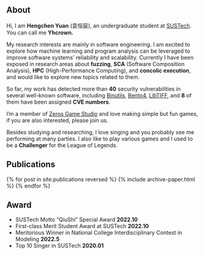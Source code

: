 

## About

Hi, I am **Hengchen Yuan** (袁恒宸), an undergraduate student at [SUSTech]([SUSTech](https://www.sustech.edu.cn/en/)). You can call me **Yhcrown.**

My research interests are mainly in software engineering. I am excited to explore how machine learning and program analysis can be leveraged to improve software systems’ reliability and scalability. Currently I have been exposed in research areas about **fuzzing**, **SCA** (Software Composition Analysis), **HPC** (High-Performance Computing), and **concolic execution**, and would like to explore new topics related to them.

So far, my work has detected more than **40** security vulnerabilities in several well-known software, including [Binutils](https://www.gnu.org/software/binutils/), [Bento4](https://www.bento4.com/), [LibTIFF](http://www.simplesystems.org/libtiff/), and **8** of them have been assigned **CVE numbers**.

I’m a member of [Zeros Game Studio](http://zeros.group/index.html) and love making simple but fun games, if you are also interested, please join us.

Besides studying and researching, I love singing and you probably see me performing at many parties. I also like to play various games and I used to be a **Challenger** for the League of Legends.


## Publications

{% for post in site.publications reversed %}
  {% include archive-paper.html %}
{% endfor %}

## Award

  - SUSTech Motto “QiuShi” Special Award                                                                             **2022.10**
  - First-class Merit Student Award at SUSTech                                                                         **2022.10**
  - Meritorious Winner in National College Interdisciplinary Contest in Modeling                           **2022.5**
  - Top 10 Singer in SUSTech                                                                                                **2020.01**

